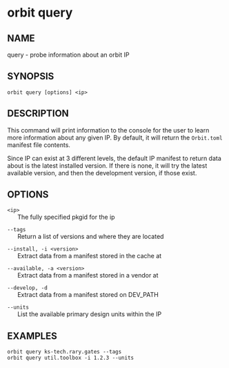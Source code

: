 # __orbit query__

## __NAME__

query - probe information about an orbit IP

## __SYNOPSIS__

```
orbit query [options] <ip>
```

## __DESCRIPTION__

This command will print information to the console for the user to learn
more information about any given IP. By default, it will return the
`Orbit.toml` manifest file contents.
  
Since IP can exist at 3 different levels, the default IP manifest to return
data about is the latest installed version. If there is none, it will try
the latest available version, and then the development version, if those 
exist.

## __OPTIONS__

`<ip>`  
      The fully specified pkgid for the ip
 
`--tags`  
      Return a list of versions and where they are located
 
`--install, -i <version>`  
      Extract data from a manifest stored in the cache at <version>
 
`--available, -a <version>`  
      Extract data from a manifest stored in a vendor at <version>
 
`--develop, -d`  
      Extract data from a manifest stored on DEV_PATH
 
`--units`  
      List the available primary design units within the IP

## __EXAMPLES__

```
orbit query ks-tech.rary.gates --tags
orbit query util.toolbox -i 1.2.3 --units
```